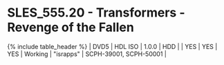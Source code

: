 # SLES_555.20 - Transformers - Revenge of the Fallen

{% include table_header %}
| DVD5 | HDL ISO | 1.0.0 | HDD |  | YES | YES | YES | Working | "israpps" | SCPH-39001, SCPH-50001 |  
